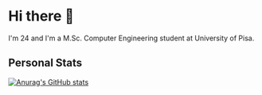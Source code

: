 # Hi there 👋

<!--
**gerti98/gerti98** is a ✨ _special_ ✨ repository because its `README.md` (this file) appears on your GitHub profile.

Here are some ideas to get you started:

- 🔭 I’m currently working on ...
- 🌱 I’m currently learning ...
- 👯 I’m looking to collaborate on ...
- 🤔 I’m looking for help with ...
- 💬 Ask me about ...
- 📫 How to reach me: ...
- 😄 Pronouns: ...
- ⚡ Fun fact: ...
-->

I'm 24 and I'm a M.Sc. Computer Engineering student at University of Pisa.  

## Personal Stats
[![Anurag's GitHub stats](https://github-readme-stats.vercel.app/api?username=gerti98&count_private=true&show_icons=true&theme=radical)](https://github.com/anuraghazra/github-readme-stats)

<!--
[![Top Langs](https://github-readme-stats.vercel.app/api/top-langs/?username=gerti98&layout=compact&theme=radical)](https://github.com/anuraghazra/github-readme-stats)
-->
